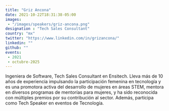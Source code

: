 ```yaml
---
title: "Griz Ancona"
date: 2021-10-22T18:31:38-05:00
images: 
 - "/images/speakers/griz-ancona.png"
designation : "Tech Sales Consultant"
country: "mx"
twitter: "https://www.linkedin.com/in/grizancona/"
linkedin: ""
github: ""
events:
 - 2021
 - octubre-2025
---
```


Ingeniera de Software, Tech Sales Consultant en Ensitech. Lleva más de 10 años de experiencia impulsando la participación femenina en tecnología y es una promotora activa del desarrollo de mujeres en áreas STEM, mentora en diversos programas de mentorías para mujeres, y ha sido reconocida con múltiples premios por su contribución al sector. Además, participa como Tech Speaker en eventos de Tecnología.